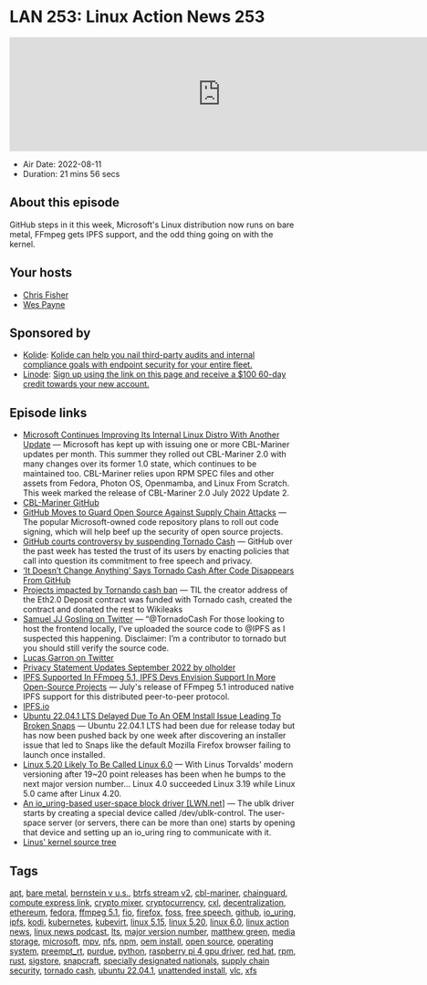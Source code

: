 # LAN 253: Linux Action News 253

<iframe src="https://player.fireside.fm/v2/DAcK9LdX+y5T9SeBA?theme=dark" width="740" height="200" frameborder="0" scrolling="no"></iframe>

* Air Date: 2022-08-11
* Duration: 21 mins 56 secs

## About this episode

GitHub steps in it this week, Microsoft's Linux distribution now runs on bare metal, FFmpeg gets IPFS support, and the odd thing going on with the kernel.

## Your hosts
* [Chris Fisher](https://linuxactionnews.com/hosts/chris)
* [Wes Payne](https://linuxactionnews.com/hosts/wes)

## Sponsored by

  * [Kolide](https://l.kolide.co/3klbWzr): [Kolide can help you nail third-party audits and internal compliance goals with endpoint security for your entire fleet. ](https://l.kolide.co/3klbWzr)
  * [Linode](http://linode.com/lan): [Sign up using the link on this page and receive a $100 60-day credit towards your new account. ](http://linode.com/lan)



## Episode links

  * [Microsoft Continues Improving Its Internal Linux Distro With Another Update](https://www.phoronix.com/news/Microsoft-CBL-Mariner-July-U2 "Microsoft Continues Improving Its Internal Linux Distro With Another Update") — Microsoft has kept up with issuing one or more CBL-Mariner updates per month. This summer they rolled out CBL-Mariner 2.0 with many changes over its former 1.0 state, which continues to be maintained too. CBL-Mariner relies upon RPM SPEC files and other assets from Fedora, Photon OS, Openmamba, and Linux From Scratch. This week marked the release of CBL-Mariner 2.0 July 2022 Update 2.
  * [CBL-Mariner GitHub](https://github.com/microsoft/CBL-Mariner "CBL-Mariner GitHub")
  * [GitHub Moves to Guard Open Source Against Supply Chain Attacks](https://www.wired.com/story/github-code-signing-sigstore/ "GitHub Moves to Guard Open Source Against Supply Chain Attacks") — The popular Microsoft-owned code repository plans to roll out code signing, which will help beef up the security of open source projects. 
  * [GitHub courts controversy by suspending Tornado Cash](https://www.theregister.com/2022/08/10/github_tornado_cookies/ "GitHub courts controversy by suspending Tornado Cash") — GitHub over the past week has tested the trust of its users by enacting policies that call into question its commitment to free speech and privacy.
  * [‘It Doesn’t Change Anything’ Says Tornado Cash After Code Disappears From GitHub](https://decrypt.co/107053/it-doesnt-change-anything-says-tornado-cash-code-disappears-github "‘It Doesn’t Change Anything’ Says Tornado Cash After Code Disappears From GitHub")
  * [Projects impacted by Tornando cash ban](https://twitter.com/kaanuzdogan/status/1549042139446648833 "Projects impacted by Tornando cash ban") — TIL the creator address of the Eth2.0 Deposit contract was funded with Tornado cash, created the contract and donated the rest to Wikileaks
  * [Samuel JJ Gosling on Twitter](https://twitter.com/xGozzy/status/1556721884200423424 "Samuel JJ Gosling on Twitter") — “@TornadoCash For those looking to host the frontend locally, I’ve uploaded the source code to @IPFS as I suspected this happening. Disclaimer: I’m a contributor to tornado but you should still verify the source code.
  * [Lucas Garron on Twitter](https://twitter.com/lgarron/status/1556835002897207296 "Lucas Garron on Twitter")
  * [Privacy Statement Updates September 2022 by olholder](https://github.com/github/site-policy/pull/582 "Privacy Statement Updates September 2022 by olholder")
  * [IPFS Supported In FFmpeg 5.1, IPFS Devs Envision Support In More Open-Source Projects](https://www.phoronix.com/news/IPFS-FFmpeg-Open-Source-More "IPFS Supported In FFmpeg 5.1, IPFS Devs Envision Support In More Open-Source Projects") — July's release of FFmpeg 5.1 introduced native IPFS support for this distributed peer-to-peer protocol.
  * [IPFS.io](http://ipfs.io/ "IPFS.io")
  * [Ubuntu 22.04.1 LTS Delayed Due To An OEM Install Issue Leading To Broken Snaps](https://www.phoronix.com/news/Ubuntu-22.04.1-LTS-Delayed "Ubuntu 22.04.1 LTS Delayed Due To An OEM Install Issue Leading To Broken Snaps") — Ubuntu 22.04.1 LTS had been due for release today but has now been pushed back by one week after discovering an installer issue that led to Snaps like the default Mozilla Firefox browser failing to launch once installed.
  * [Linux 5.20 Likely To Be Called Linux 6.0](https://www.phoronix.com/news/Linux-5.20-Is-Linux-6.0 "Linux 5.20 Likely To Be Called Linux 6.0") — With Linus Torvalds' modern versioning after 19~20 point releases has been when he bumps to the next major version number... Linux 4.0 succeeded Linux 3.19 while Linux 5.0 came after Linux 4.20.
  * [An io_uring-based user-space block driver [LWN.net]](https://lwn.net/Articles/903855/ "An io_uring-based user-space block driver \[LWN.net\]") — The ublk driver starts by creating a special device called /dev/ublk-control. The user-space server (or servers, there can be more than one) starts by opening that device and setting up an io_uring ring to communicate with it.
  * [Linus' kernel source tree](https://git.kernel.org/pub/scm/linux/kernel/git/torvalds/linux.git/commit/?id=e394ff83bbca1c72427b1feb5c6b9d4dad832f01 "Linus' kernel source tree")



## Tags

[apt](https://linuxactionnews.com/tags/apt), [bare metal](https://linuxactionnews.com/tags/bare%20metal), [bernstein v u.s.](https://linuxactionnews.com/tags/bernstein%20v%20u.s.), [btrfs stream v2](https://linuxactionnews.com/tags/btrfs%20stream%20v2), [cbl-mariner](https://linuxactionnews.com/tags/cbl-mariner), [chainguard](https://linuxactionnews.com/tags/chainguard), [compute express link](https://linuxactionnews.com/tags/compute%20express%20link), [crypto mixer](https://linuxactionnews.com/tags/crypto%20mixer), [cryptocurrency](https://linuxactionnews.com/tags/cryptocurrency), [cxl](https://linuxactionnews.com/tags/cxl), [decentralization](https://linuxactionnews.com/tags/decentralization), [ethereum](https://linuxactionnews.com/tags/ethereum), [fedora](https://linuxactionnews.com/tags/fedora), [ffmpeg 5.1](https://linuxactionnews.com/tags/ffmpeg%205.1), [fio](https://linuxactionnews.com/tags/fio), [firefox](https://linuxactionnews.com/tags/firefox), [foss](https://linuxactionnews.com/tags/foss), [free speech](https://linuxactionnews.com/tags/free%20speech), [github](https://linuxactionnews.com/tags/github), [io_uring](https://linuxactionnews.com/tags/io_uring), [ipfs](https://linuxactionnews.com/tags/ipfs), [kodi](https://linuxactionnews.com/tags/kodi), [kubernetes](https://linuxactionnews.com/tags/kubernetes), [kubevirt](https://linuxactionnews.com/tags/kubevirt), [linux 5.15](https://linuxactionnews.com/tags/linux%205.15), [linux 5.20](https://linuxactionnews.com/tags/linux%205.20), [linux 6.0](https://linuxactionnews.com/tags/linux%206.0), [linux action news](https://linuxactionnews.com/tags/linux%20action%20news), [linux news podcast](https://linuxactionnews.com/tags/linux%20news%20podcast), [lts](https://linuxactionnews.com/tags/lts), [major version number](https://linuxactionnews.com/tags/major%20version%20number), [matthew green](https://linuxactionnews.com/tags/matthew%20green), [media storage](https://linuxactionnews.com/tags/media%20storage), [microsoft](https://linuxactionnews.com/tags/microsoft), [mpv](https://linuxactionnews.com/tags/mpv), [nfs](https://linuxactionnews.com/tags/nfs), [npm](https://linuxactionnews.com/tags/npm), [oem install](https://linuxactionnews.com/tags/oem%20install), [open source](https://linuxactionnews.com/tags/open%20source), [operating system](https://linuxactionnews.com/tags/operating%20system), [preempt_rt](https://linuxactionnews.com/tags/preempt_rt), [purdue](https://linuxactionnews.com/tags/purdue), [python](https://linuxactionnews.com/tags/python), [raspberry pi 4 gpu driver](https://linuxactionnews.com/tags/raspberry%20pi%204%20gpu%20driver), [red hat](https://linuxactionnews.com/tags/red%20hat), [rpm](https://linuxactionnews.com/tags/rpm), [rust](https://linuxactionnews.com/tags/rust), [sigstore](https://linuxactionnews.com/tags/sigstore), [snapcraft](https://linuxactionnews.com/tags/snapcraft), [specially designated nationals](https://linuxactionnews.com/tags/specially%20designated%20nationals), [supply chain security](https://linuxactionnews.com/tags/supply%20chain%20security), [tornado cash](https://linuxactionnews.com/tags/tornado%20cash), [ubuntu 22.04.1](https://linuxactionnews.com/tags/ubuntu%2022.04.1), [unattended install](https://linuxactionnews.com/tags/unattended%20install), [vlc](https://linuxactionnews.com/tags/vlc), [xfs](https://linuxactionnews.com/tags/xfs)
